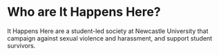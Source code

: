 # Who are It Happens Here?
It Happens Here are a student-led society at Newcastle University that campaign against sexual violence and harassment, and support student survivors.
